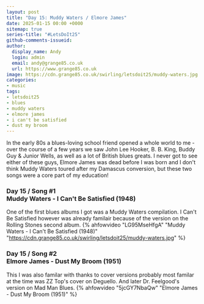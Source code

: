 ```yaml
---
layout: post
title: "Day 15: Muddy Waters / Elmore James"
date: 2025-01-15 00:00 +0000
sitemap: true
series-title: "#LetsDoIt25"
github-comments-issueid:
author:
  display_name: Andy
  login: admin
  email: andy@grange85.co.uk
  url: https://www.grange85.co.uk
image: https://cdn.grange85.co.uk/swirling/letsdoit25/muddy-waters.jpg
categories:
- music
tags:
- letsdoit25
- blues
- muddy waters
- elmore james
- i can't be satisfied
- dust my broom
---
```

In the early 80s a blues-loving school friend opened a whole world to me - over the course of a few years we saw John Lee Hooker, B. B. King, Buddy Guy & Junior Wells, as well as a lot of British blues greats. I never got to see either of these guys, Elmore James was dead before I was born and I don't think Muddy Waters toured after my Damascus conversion, but these two songs were a core part of my education!

### Day 15 / Song #1<br/>Muddy Waters - I Can't Be Satisfied (1948)
One of the first blues albums I got was a Muddy Waters compilation. I Can't Be Satisfied however was already familair because of the version on the Rolling Stones second album.
{% ahfowvideo "LG95MseHfgA" "Muddy Waters - I Can't Be Satisfied (1948)" "https://cdn.grange85.co.uk/swirling/letsdoit25/muddy-waters.jpg" %}

### Day 15 / Song #2<br/>Elmore James - Dust My Broom (1951)
This I was also familar with thanks to cover versions probably most familar at the time was ZZ Top's cover on Deguello. And later Dr. Feelgood's version on Mad Man Blues.
{% ahfowvideo "5jcGY7NbaQw" "Elmore James - Dust My Broom (1951)" %}


